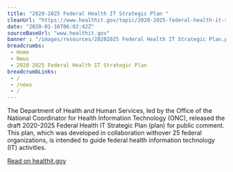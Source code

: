 ```yaml
--- 
title: "2020-2025 Federal Health IT Strategic Plan "
cleanUrl: "https://www.healthit.gov/topic/2020-2025-federal-health-it-strategic-plan"
date: "2020-01-16T06:02:42Z"
sourceBaseUrl: "www.healthit.gov"
banner : "/images/resources/20202025 Federal Health IT Strategic Plan.png"
breadcrumbs:
 - Home
 - News
 - 2020 2025 Federal Health IT Strategic Plan
breadcrumbLinks:
 - / 
 - /news
 - / 
---
```

The Department of Health and Human Services, led by the Office of the National Coordinator for Health Information Technology (ONC), released the draft 2020-2025 Federal Health IT Strategic Plan (plan) for public comment. This plan, which was developed in collaboration withover 25 federal organizations, is intended to guide federal health information technology (IT) activities.  
  
[Read on healthit.gov](https://www.healthit.gov/topic/2020-2025-federal-health-it-strategic-plan)
